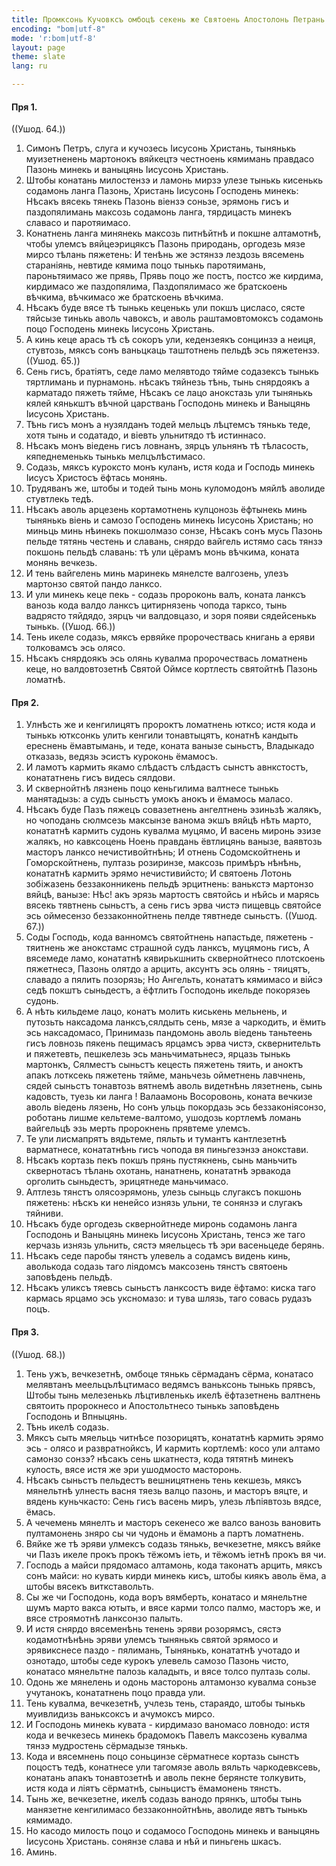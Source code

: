 ```yaml
---
title: Промксонь Кучовксъ омбоцѣ секень же Святоень Апостолонь Петрань.
encoding: "bom|utf-8"
mode: 'r:bom|utf-8'
layout: page
theme: slate
lang: ru

---
```


#### Пря 1.
((Ушод. 64.)) 


1. Симонъ Петръ, слуга и кучозесь Іисусонь Христань, тынянькь муизетненень мартонокъ вяйкецтэ честноень кямимань правдасо Пазонь минекь и ваныцянь Іисусонь Христань.
1. Штобы конатань милостензэ и ламонь мирзэ улезе тынькь кисенькь содамонь ланга Пазонь, Христань Іисусонь Господень минекь: Нѣсакъ вясекь тянекь Пазонь віензэ соньзе, эрямонь гисъ и паздопялимань максозь содамонь ланга, тярдицасть минекъ славасо и паротяимасо.
1. Конатнень ланга минянекь максозь питнѣйтнѣ и покшне алтамотнѣ, чтобы улемсъ вяйцеэрицяксъ Пазонь природань, оргодезь мязе мирсо тѣлань пяжетень: И тенѣнь же эстянзэ лездозь вясемень стараніянь, невтиде кямима поцо тынькь паротяимань, пароньтяимасо же прявь, Прявь поцо же постъ, постсо же кирдима, кирдимасо же паздопялима, Паздопялимасо же братскоень вѣчкима, вѣчкимасо же братскоень вѣчкима.
1. Нѣсакъ буде вясе тѣ тынькь кеценькь ули покшъ цисласо, сясте тяйсызе тинькь аволь чавоксъ, и аволь раштамовтомоксъ содамонь поцо Господень минекь Іисусонь Христань.
1. А кинь кеце арась тѣ сѣ сокоръ ули, кедензеякъ сонцинзэ а неиця, стувтозь, мяксъ сонъ ваньцкаць таштотнень пельдѣ эсь пяжетензэ.
((Ушод. 65.))
1. Сень гисъ, братіятъ, седе ламо мелявтодо тяйме содазексъ тынькь тяртлимань и пурнамонь. нѣсакъ тяйнезь тѣнь, тынь снярдоякъ а карматадо пяжеть тяйме, Нѣсакъ се лацо анокстазь ули тынянькь кялей кянькштъ вѣчной царствань Господонь минекь и Ваныцянь Іисусонь Христань.
1. Тѣнь гисъ монъ а нузялданъ тодей мельцъ лѣцтемсъ тянькь теде, хотя тынь и содатадо, и віевть ульнитядо тѣ истиннасо.
1. Нѣсакъ монъ віедень гисъ ловнанъ, зярцъ ульнянъ тѣ тѣласость, кяпеднеменькь тынькь мелцълѣстимасо.
1. Содазь, мяксъ куроксто монъ куланъ, истя кода и Господь минекь Іисусъ Христосъ ёфтась монянь.
1. Трудяванъ же, штобы и тодей тынь монь куломодонъ мяйлѣ аволиде стувтлекь тедѣ.
1. Нѣсакъ аволь арцезень кортамотнень кулцонозь ёфтынекь минь тынянькь віень и самозо Господень минекь Іисусонь Христань; но миньць минь нѣинекь покшолмазо сонзе, Нѣсакъ сонъ мусь Пазонь пельде тятянь честень и славань, снярдо вайгель истямо сась тянзэ покшонь пельдѣ славань: тѣ ули цёрамъ монь вѣчкима, коната монянь вечкезь.
1. И тень вайгелень минь маринекь мянелсте валгозень, улезъ мартонзо святой пандо ланксо.
1. И ули минекь кеце пекь - содазь пророконь валъ, коната ланксъ ванозь кода валдо ланксъ цитирнязень чопода тарксо, тынь вадрясто тяйдядо, зярцъ чи валдовцазо, и зоря появи сядейсенькь тынькь.
((Ушод. 66.))
1. Тень икеле содазь, мяксъ ервяйке пророчествась книгань а еряви толковамсъ эсь олясо.
1. Нѣсакъ снярдоякъ эсь олянь кувалма пророчествась ломатнень кеце, но валдовтозетнѣ Святой Оймсе кортлесть святойтнѣ Пазонь ломатнѣ.

#### Пря 2. 


1. Улнѣсть же и кенгилицятъ пророктъ ломатнень ютксо; истя кода и тынькь ютксонкь улить кенгили тонавтыцятъ, конатнѣ кандыть ереснень ёмавтымань, и теде, коната ванызе сыньстъ, Владыкадо отказазь, ведязь эсистъ куроконь ёмамосъ.
1. И ламотъ кармить якамо слѣдастъ слѣдастъ сынстъ авнкстостъ, конататнень гисъ видесь сялдови.
1. И сквернойтнѣ лязнень поцо кеньгилима валтнесе тынькь манятадызь: а судъ сыньстъ умокъ анокъ и ёмамось маласо.
1. Нѣсакъ буде Пазъ пяжецъ совазетнень ангелтнень эзиньзѣ жалякъ, но чоподань сюлмсезь максынзе ванома экшъ вяйцѣ нѣть марто, конататнѣ кармить судонь кувалма муцямо, И васень миронь эзизе жалякъ, но кавксоцень Ноень правдань ёвтлицянь ванызе, ваявтозь масторъ ланксо нечистивойтнѣнь; И отнень Содомскойтнень и Гоморскойтнень, пултазь розиринзе, максозь примѣръ нѣнѣнь, конататнѣ кармить эрямо нечистивийсто; И святоень Лотонь зобіжазень беззаконникень пельдѣ эрцитнень: ванькстэ мартонзо вяйцѣ, ванызе: Нѣс! акъ эрязь мартостъ святойсь и нѣйсь и марясь вясекь тявтнень сыньстъ, а сень гисъ эрва чистэ пищевць святойсе эсь оймесензо беззаконнойтнень пелде тявтнеде сыньстъ.
((Ушод. 67.))
1. Соды Господь, кода ванномсъ святойтнень напастьде, пяжетень - тяитнень же анокстамс страшной судъ ланксъ, муцямонь гисъ, А вясемеде ламо, конататнѣ кявирькшнить сквернойтнесо плотскоень пяжетнесэ, Пазонь олятдо а арцить, аксунтъ эсь олянь - тяицятъ, славадо а пялить позорязь; Но Ангельть, конататъ кямимасо и війсэ седѣ покштъ сыньдестъ, а ёфтлить Господонь икельде покорязеь судонь.
1. А нѣть кильдеме лацо, конатъ молить киськень мельнень, и путозьть наксадома ланксъ,сялдыть сень, мязе а чаркодить, и ёмить эсь наксадомасо, Принимазь пандомонь аволь віедень таньтеень гисъ ловнозь пякень пещимасъ ярцамсъ эрва чистэ, сквернительть и пяжетевть, пешкелезь эсь маньчиматьнесэ, ярцазь тынькь мартонкъ, Сялместъ сыньстъ кецесть пяжетень тяить, и аноктъ апакъ лотксекь пяжетень тяйме, маньчезь ойметнень лавчнень, сядей сыньстъ тонавтозь вятнемѣ аволь видетнѣнь лязетнень, сынь кадовсть, туезь ки ланга ! Валаамонь Восоровонь, коната вечкизе аволь віедень лязень, Но сонъ ульць покордазь эсь беззаконіясонзо, роботань лишме кельтеме-валтомо, ушодозь кортлемѣ ломань вайгельцѣ эзь мерть пророкнень прявтеме улемсъ.
1. Те ули лисмапрятъ вядьтеме, пяльть и тумантъ кантлезетнѣ варматнесе, конататнѣнь гисъ чопода вя пиньгезэнзэ анокстави.
1. Нѣсакъ кортазь пекъ покшъ прянь пустякнень, сынь маньчить сквернотасъ тѣлань охотань, нанатнень, конататнѣ эрвакода орголить сыньдестъ, эрицятнеде маньчимасо.
1. Алтлезь тянстъ олясоэрямонь, улезь сыньць слугаксъ покшонь пяжетень: нѣскъ ки ненейсо изнязь ульни, те сонянзэ и слугакъ тяйниви.
1. Нѣсакъ буде оргодезь сквернойтнеде миронь содамонь ланга Господонь и Ваныцянь минекь Іисусонь Христань, тенсэ же таго керчазь изнязь ульнить, сястэ мяельцесь тѣ эри васеньцеде берянь.
1. Нѣсакъ седе паробы тянстъ улевель а содамсъ видень кинь, аволькода содазь таго ліядомсъ максозень тянстъ святоень заповѣдень пельдѣ.
1. Нѣсакъ уликсъ тяевсь сыньстъ ланксостъ виде ёфтамо: киска таго кармась ярцамо эсь уксномазо: и тува шлязь, таго совась рудазъ поцъ.

#### Пря 3.
((Ушод. 68.)) 


1. Тень ужъ, вечкезетнѣ, омбоце тянькь сёрмаданъ сёрма, конатасо мелявтанъ меельцълѣцтимасо ведямсъ ваньксонь тынькь прявсъ, Штобы тынь мелезенькь лѣцтивленькь икелѣ ёфтазетнень валтнень святоить пророкнесо и Апостольтнесо тынькь заповѣдень Господонь и Впныцянь.
1. Тѣнь икелѣ содазь.
1. Мяксъ сыть мяельць читнѣсе позорицятъ, конататнѣ кармить эрямо эсь - олясо и развратнойксъ, И кармить кортлемѣ: косо ули алтамо самонзо сонзэ? нѣсакъ сень шкатнестэ, кода тятятнѣ минекъ кулость, вясе истя же эри ушодмосто масторонь.
1. Нѣсакъ сыньстъ пельдестъ вешницятнень тень кекшезь, мяксъ мянельтнѣ улнесть васня тяезь валцо пазонь, и масторъ вяцте, и вядень куньчкасто: Сень гисъ васень миръ, улезь лѣпіявтозь вядсе, ёмась.
1. А чечемень мянелть и масторъ секенесо же валсо ванозь вановить пултамонень зняро сы чи чудонь и ёмамонь а партъ ломатнень.
1. Вяйке же тѣ эряви улмексъ содазь тянькь, вечкезетне, мяксъ вяйке чи Пазъ икеле прокъ прокъ тёжомъ іеть, и тёжомъ іетнѣ прокъ вя чи.
1. Господь а майси прядомасо алтамонь, кода таконатъ арцить, мяксъ сонъ майси: но кувать кирди минекь кисъ, штобы киякъ аволь ёма, а штобы вясекъ виткставольть.
1. Сы же чи Господонь, кода воръ вямберть, конатасо и мянельтне шумъ марто вакса ютыть, и вясе карми толсо палмо, масторъ же, и вясе строямотнѣ ланксонзо палыть.
1. И истя снярдо вясеменѣнь тенень эряви розорямсъ, сястэ кодамотнѣнѣнь эряви улемсъ тынянькь святой эрямосо и эрявикснесе паздо - пялимань, Тынянькь, конататнѣ учотадо и ознотадо, штобы седе курокъ улевель самозо Пазонь чисто, конатасо мянельтне палозь каладыть, и вясе толсо пултазь солы.
1. Одонь же мянелень и одонь масторонь алтамонзо кувалма соньзе учутанокъ, конататнень поцо правда ули.
1. Тень кувалма, вечкезетнѣ, учлезь тень, стараядо, штобы тынькь муивлидизь ваньксоксъ и ачумоксъ мирсо.
1. И Господонь минекь кувата - кирдимазо ваномасо ловнодо: истя кода и вечкезесь минекь брадомокъ Павелъ максозень кувалма тянзэ мудростень сёрмадызе тянькь.
1. Кода и вясемнень поцо соньцинзе сёрматнесе кортазь сынстъ поцостъ тедѣ, конатнесе ули тагомязе аволь вяльть чаркодевксевь, конатань апакъ тонавтозетнѣ и аволь пекне берянсте толкувить, истя кода и ліятъ сёрматнѣ, сыньцистъ ёмамонень тянстъ.
1. Тынь же, вечкезетне, икелѣ содазь ванодо прянкъ, штобы тынь манязетне кенгилимасо беззаконнойтнѣнь, аволиде явтъ тынькь кямимадо.
1. Но касодо милость поцо и содамосо Господонь минекь и ваныцянь Іисусонь Христань. сонянзе слава и нѣй и пиньгень шкасъ.
1. Аминь.

